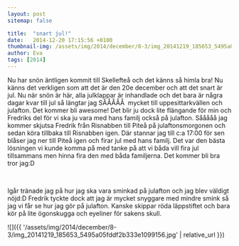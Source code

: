```yaml
---
layout: post
sitemap: false

title:  "snart jul!"
date:   2014-12-20 17:15:56 +0100
thumbnail-img: /assets/img/2014/december/8-3/img_20141219_185653_5495a05fddf2b333e1099156.jpg
author: Eva
tags: [2014]
---
```


Nu har snön äntligen kommit till Skellefteå och det känns så himla bra! Nu känns det verkligen som att det är den 20e december och att det snart är jul. Nu när snön är här, alla julklappar är inhandlade och det bara är några dagar kvar till jul så längtar jag SÅÅÅÅÅ  mycket till uppesittarkvällen och julafton. Det kommer bli awesome! Det blir ju dock lite flängande för min och Fredriks del för vi ska ju vara med hans familj också på julafton. Sååååå jag kommer skjutsa Fredrik från Risnabben till Piteå på julaftonsmorgonen och sedan köra tillbaka till Risnabben igen. Där stannar jag till c:a 17:00 för sen blåser jag ner till Piteå igen och firar jul med hans familj. Det var den bästa lösningen vi kunde komma på med tanke på att vi båda vill fira jul tillsammans men hinna fira den med båda familjerna. Det kommer bli bra tror jag:D 




 




Igår tränade jag på hur jag ska vara sminkad på julafton och jag blev väldigt nöjd:D Fredrik tyckte dock att jag är mycket snyggare med mindre smink så jag vi får se hur jag gör på julafton. Kanske skippar röda läppstiftet och bara kör på lite ögonskugga och eyeliner för sakens skull.

![]({{ '/assets/img/2014/december/8-3/img_20141219_185653_5495a05fddf2b333e1099156.jpg'  | relative_url }})

